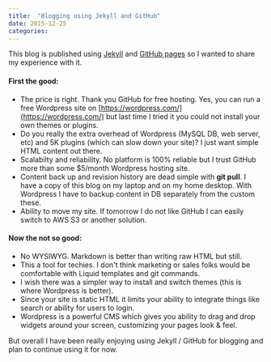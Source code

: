 ```yaml
---
title:  "Blogging using Jekyll and GitHub"
date: 2015-12-25
categories:
---
```


This blog is published using [Jekyll](https://jekyllrb.com/) and [GitHub pages](https://pages.github.com/) so I wanted to share my experience with it.  

#### First the good:
* The price is right.  Thank you GitHub for free hosting.  Yes, you can run a free Wordpress site on [https://wordpress.com/](https://wordpress.com/) but last time I tried it you could not install your own themes or plugins.  
* Do you really the extra overhead of Wordpress (MySQL DB, web server, etc) and 5K plugins (which can slow down your site)?  I just want simple HTML content out there.  
* Scalabilty and reliability.  No platform is 100% reliable but I trust GitHub more than some $5/month Wordpress hosting site.  
* Content back up and revision history are dead simple with **git pull**.  I have a copy of this blog on my laptop and on my home desktop.  With Wordpress I have to backup content in DB separately from the custom these.  
* Ability to move my site.  If tomorrow I do not like GitHub I can easily switch to AWS S3 or another solution.  

#### Now the not so good:
* No WYSIWYG.  Markdown is better than writing raw HTML but still.  
* This a tool for techies. I don't think marketing or sales folks would be comfortable with Liquid templates and git commands.  
* I wish there was a simpler way to install and switch themes (this is where Wordpress is better).
* Since your site is static HTML it limits your ability to integrate things like search or ability for users to login.  
* Wordpress is a powerful CMS which gives you ability to drag and drop widgets around your screen, customizing your pages look & feel.  

But overall I have been really enjoying using Jekyll / GitHub for blogging and plan to continue using it for now.  

